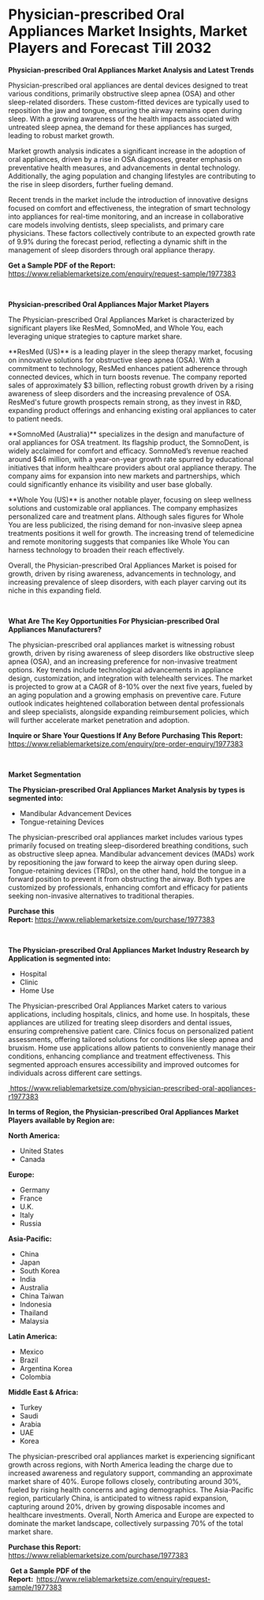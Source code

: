 <p><h1>Physician-prescribed Oral Appliances Market Insights, Market Players and Forecast Till 2032</h1></p><p><strong>Physician-prescribed Oral Appliances Market Analysis and Latest Trends</strong></p>
<p><p>Physician-prescribed oral appliances are dental devices designed to treat various conditions, primarily obstructive sleep apnea (OSA) and other sleep-related disorders. These custom-fitted devices are typically used to reposition the jaw and tongue, ensuring the airway remains open during sleep. With a growing awareness of the health impacts associated with untreated sleep apnea, the demand for these appliances has surged, leading to robust market growth.</p><p>Market growth analysis indicates a significant increase in the adoption of oral appliances, driven by a rise in OSA diagnoses, greater emphasis on preventative health measures, and advancements in dental technology. Additionally, the aging population and changing lifestyles are contributing to the rise in sleep disorders, further fueling demand.</p><p>Recent trends in the market include the introduction of innovative designs focused on comfort and effectiveness, the integration of smart technology into appliances for real-time monitoring, and an increase in collaborative care models involving dentists, sleep specialists, and primary care physicians. These factors collectively contribute to an expected growth rate of 9.9% during the forecast period, reflecting a dynamic shift in the management of sleep disorders through oral appliance therapy.</p></p>
<p><strong>Get a Sample PDF of the Report:&nbsp;</strong> <a href="https://www.reliablemarketsize.com/enquiry/request-sample/1977383?utm_campaign=2819&utm_medium=2&utm_source=Github&utm_content=ia&utm_term=16042025&utm_id=physician-prescribed-oral-appliances">https://www.reliablemarketsize.com/enquiry/request-sample/1977383</a></p>
<p>&nbsp;</p>
<p><strong>Physician-prescribed Oral Appliances Major Market Players</strong></p>
<p><p>The Physician-prescribed Oral Appliances Market is characterized by significant players like ResMed, SomnoMed, and Whole You, each leveraging unique strategies to capture market share.</p><p>**ResMed (US)** is a leading player in the sleep therapy market, focusing on innovative solutions for obstructive sleep apnea (OSA). With a commitment to technology, ResMed enhances patient adherence through connected devices, which in turn boosts revenue. The company reported sales of approximately $3 billion, reflecting robust growth driven by a rising awareness of sleep disorders and the increasing prevalence of OSA. ResMed's future growth prospects remain strong, as they invest in R&D, expanding product offerings and enhancing existing oral appliances to cater to patient needs.</p><p>**SomnoMed (Australia)** specializes in the design and manufacture of oral appliances for OSA treatment. Its flagship product, the SomnoDent, is widely acclaimed for comfort and efficacy. SomnoMed’s revenue reached around $46 million, with a year-on-year growth rate spurred by educational initiatives that inform healthcare providers about oral appliance therapy. The company aims for expansion into new markets and partnerships, which could significantly enhance its visibility and user base globally.</p><p>**Whole You (US)** is another notable player, focusing on sleep wellness solutions and customizable oral appliances. The company emphasizes personalized care and treatment plans. Although sales figures for Whole You are less publicized, the rising demand for non-invasive sleep apnea treatments positions it well for growth. The increasing trend of telemedicine and remote monitoring suggests that companies like Whole You can harness technology to broaden their reach effectively.</p><p>Overall, the Physician-prescribed Oral Appliances Market is poised for growth, driven by rising awareness, advancements in technology, and increasing prevalence of sleep disorders, with each player carving out its niche in this expanding field.</p></p>
<p>&nbsp;</p>
<p><strong>What Are The Key Opportunities For Physician-prescribed Oral Appliances Manufacturers?</strong></p>
<p><p>The physician-prescribed oral appliances market is witnessing robust growth, driven by rising awareness of sleep disorders like obstructive sleep apnea (OSA), and an increasing preference for non-invasive treatment options. Key trends include technological advancements in appliance design, customization, and integration with telehealth services. The market is projected to grow at a CAGR of 8-10% over the next five years, fueled by an aging population and a growing emphasis on preventive care. Future outlook indicates heightened collaboration between dental professionals and sleep specialists, alongside expanding reimbursement policies, which will further accelerate market penetration and adoption.</p></p>
<p><strong>Inquire or Share Your Questions If Any Before Purchasing This Report:</strong> <a href="https://www.reliablemarketsize.com/enquiry/pre-order-enquiry/1977383?utm_campaign=2819&utm_medium=2&utm_source=Github&utm_content=ia&utm_term=16042025&utm_id=physician-prescribed-oral-appliances">https://www.reliablemarketsize.com/enquiry/pre-order-enquiry/1977383</a></p>
<p>&nbsp;</p>
<p><strong>Market Segmentation</strong></p>
<p><strong>The Physician-prescribed Oral Appliances Market Analysis by types is segmented into:</strong></p>
<p><ul><li>Mandibular Advancement Devices</li><li>Tongue-retaining Devices</li></ul></p>
<p><p>The physician-prescribed oral appliances market includes various types primarily focused on treating sleep-disordered breathing conditions, such as obstructive sleep apnea. Mandibular advancement devices (MADs) work by repositioning the jaw forward to keep the airway open during sleep. Tongue-retaining devices (TRDs), on the other hand, hold the tongue in a forward position to prevent it from obstructing the airway. Both types are customized by professionals, enhancing comfort and efficacy for patients seeking non-invasive alternatives to traditional therapies.</p></p>
<p><strong>Purchase this Report:&nbsp;</strong><a href="https://www.reliablemarketsize.com/purchase/1977383?utm_campaign=2819&utm_medium=2&utm_source=Github&utm_content=ia&utm_term=16042025&utm_id=physician-prescribed-oral-appliances">https://www.reliablemarketsize.com/purchase/1977383</a></p>
<p>&nbsp;</p>
<p><strong>The Physician-prescribed Oral Appliances Market Industry Research by Application is segmented into:</strong></p>
<p><ul><li>Hospital</li><li>Clinic</li><li>Home Use</li></ul></p>
<p><p>The Physician-prescribed Oral Appliances Market caters to various applications, including hospitals, clinics, and home use. In hospitals, these appliances are utilized for treating sleep disorders and dental issues, ensuring comprehensive patient care. Clinics focus on personalized patient assessments, offering tailored solutions for conditions like sleep apnea and bruxism. Home use applications allow patients to conveniently manage their conditions, enhancing compliance and treatment effectiveness. This segmented approach ensures accessibility and improved outcomes for individuals across different care settings.</p></p>
<p><a href="https://www.reliablemarketsize.com/physician-prescribed-oral-appliances-r1977383?utm_campaign=2819&utm_medium=2&utm_source=Github&utm_content=ia&utm_term=16042025&utm_id=physician-prescribed-oral-appliances">&nbsp;https://www.reliablemarketsize.com/physician-prescribed-oral-appliances-r1977383</a></p>
<p><strong>In terms of Region, the Physician-prescribed Oral Appliances Market Players available by Region are:</strong></p>
<p>
    <p> <strong> North America: </strong>
        <ul>
            <li>United States</li>
            <li>Canada</li>
        </ul>
        </p> 
    <p> <strong> Europe: </strong>
        <ul>
            <li>Germany</li>
            <li>France</li>
            <li>U.K.</li>
            <li>Italy</li>
            <li>Russia</li>
        </ul>
        </p> 
    <p> <strong> Asia-Pacific: </strong>
        <ul>
            <li>China</li>
            <li>Japan</li>
            <li>South Korea</li>
            <li>India</li>
            <li>Australia</li>
            <li>China Taiwan</li>
            <li>Indonesia</li>
            <li>Thailand</li>
            <li>Malaysia</li>
        </ul>
        </p> 
    <p> <strong> Latin America: </strong>
        <ul>
            <li>Mexico</li>
            <li>Brazil</li>
            <li>Argentina Korea</li>
            <li>Colombia</li>
        </ul>
        </p> 
    <p> <strong> Middle East & Africa: </strong>
        <ul>
            <li>Turkey</li>
            <li>Saudi</li>
            <li>Arabia</li>
            <li>UAE</li>
            <li>Korea</li>
        </ul>
    </p>
    </p>
<p><p>The physician-prescribed oral appliances market is experiencing significant growth across regions, with North America leading the charge due to increased awareness and regulatory support, commanding an approximate market share of 40%. Europe follows closely, contributing around 30%, fueled by rising health concerns and aging demographics. The Asia-Pacific region, particularly China, is anticipated to witness rapid expansion, capturing around 20%, driven by growing disposable incomes and healthcare investments. Overall, North America and Europe are expected to dominate the market landscape, collectively surpassing 70% of the total market share.</p></p>
<p><strong>Purchase this Report: </strong><a href="https://www.reliablemarketsize.com/purchase/1977383?utm_campaign=2819&utm_medium=2&utm_source=Github&utm_content=ia&utm_term=16042025&utm_id=physician-prescribed-oral-appliances">https://www.reliablemarketsize.com/purchase/1977383</a></p>
<p>&nbsp;<strong>Get a Sample PDF of the Report:&nbsp;&nbsp;</strong><a href="https://www.reliablemarketsize.com/enquiry/request-sample/1977383?utm_campaign=2819&utm_medium=2&utm_source=Github&utm_content=ia&utm_term=16042025&utm_id=physician-prescribed-oral-appliances">https://www.reliablemarketsize.com/enquiry/request-sample/1977383</a></p>
<p><strong></strong></p>
<p><p></p><p></p><p></p></p>
